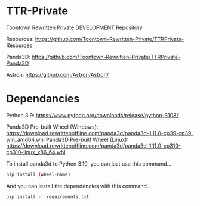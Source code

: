 # TTR-Private

Toontown Rewritten Private DEVELOPMENT Repository

Resources: https://github.com/Toontown-Rewritten-Private/TTRPrivate-Resources

Panda3D: https://github.com/Toontown-Rewritten-Private/TTRPrivate-Panda3D

Astron: https://github.com/Astron/Astron/

# Dependancies
Python 3.9: https://www.python.org/downloads/release/python-3108/

Panda3D Pre-built Wheel (Windows): https://download.rewrittenoffline.com/panda3d/panda3d-1.11.0-cp39-cp39-win_amd64.whl
Panda3D Pre-built Wheel (Linux): https://download.rewrittenoffline.com/panda3d/panda3d-1.11.0-cp310-cp310-linux_x86_64.whl

To install panda3d to Python 3.10, you can just use this command...

```sh
pip install (wheel-name)
```
And you can install the dependencies with this command...
```sh
pip install -r requirements.txt
```
